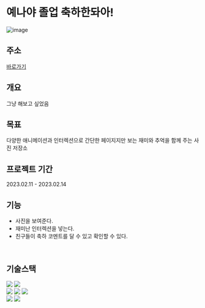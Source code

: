 # 예나야 졸업 축하한돠아!
![image](https://user-images.githubusercontent.com/78866590/218278264-efcddacb-4157-42db-8a7b-e2152b0b7188.png)
</br>

## 주소
[바로가기](https://congratulationyaena.web.app/)

## 개요
그냥 해보고 싶었음
</br>

## 목표
다양한 애니메이션과 인터렉션으로 간단한 페이지지만 보는 재미와 추억을 함께 주는 사진 저장소

## 프로젝트 기간
2023.02.11 - 2023.02.14

## 기능
* 사진을 보여준다.
* 재미난 인터렉션을 넣는다.
* 친구들이 축하 코멘트를 달 수 있고 확인할 수 있다.

</br>

## 기술스택
<div>
    <div>
        <img src="https://img.shields.io/badge/TypeScript-3178C6?style=for-the-badge&logo=TypeScript&logoColor=white"/> 
        <img src="https://img.shields.io/badge/React-61DAFB?style=for-the-badge&logo=React&logoColor=white"/> 
    </div>
    <div>
        <img src="https://img.shields.io/badge/TailWindCSS-06B6D4?style=for-the-badge&logo=TailWindCSS&logoColor=white"/>
        <img src="https://img.shields.io/badge/DaisyUI-5A0EF8?style=for-the-badge&logo=DaisyUI&logoColor=white"/>
        <img src="https://img.shields.io/badge/styledComponents-DB7093?style=for-the-badge&logo=styledComponents&logoColor=white"/>
    </div>
    <div>
        <img src="https://img.shields.io/badge/Firebase-FFCA28?style=for-the-badge&logo=Firebase&logoColor=white"/>
        <img src="https://img.shields.io/badge/Figma-F24E1E?style=for-the-badge&logo=Figma&logoColor=white"/>
    </div>
</div>


